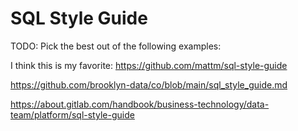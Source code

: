# SQL Style Guide

TODO: Pick the best out of the following examples:

I think this is my favorite:
https://github.com/mattm/sql-style-guide

https://github.com/brooklyn-data/co/blob/main/sql_style_guide.md

https://about.gitlab.com/handbook/business-technology/data-team/platform/sql-style-guide

